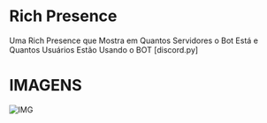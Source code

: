 # Rich Presence
Uma Rich Presence que Mostra em Quantos Servidores o Bot Está e Quantos Usuários Estão Usando o BOT [discord.py]

# IMAGENS
![IMG](https://i.ibb.co/Q3v3KRdk/IMG-20250203-WA0008.jpg)
